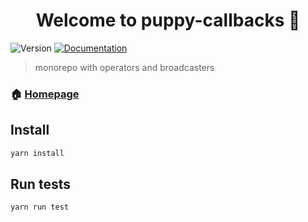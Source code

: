 <h1 align="center">Welcome to puppy-callbacks 🐶</h1>
<p>
  <img alt="Version" src="https://img.shields.io/badge/version-1.0.0-blue.svg?cacheSeconds=2592000" />
  <a href="https://dankreiger.github.io/puppy-callbacks/" target="_blank">
    <img alt="Documentation" src="https://img.shields.io/badge/documentation-yes-brightgreen.svg" />
  </a>
</p>

> monorepo with operators and broadcasters

### 🏠 [Homepage](https://dankreiger.github.io/puppy-callbacks)

## Install

```sh
yarn install
```

## Run tests

```sh
yarn run test
```

